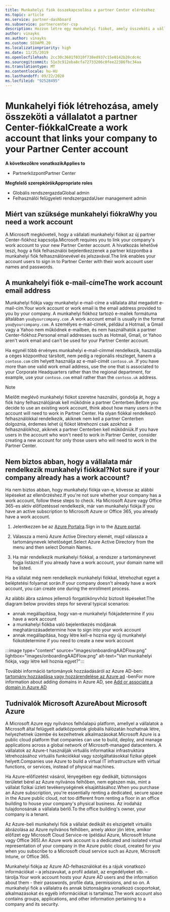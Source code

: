 ```yaml
---
title: Munkahelyi fiók összekapcsolása a partner Center eléréséhez
ms.topic: article
ms.service: partner-dashboard
ms.subservice: partnercenter-csp
description: Hozzon létre egy munkahelyi fiókot, amely összeköti a vállalatot a partner Center-fiókjával. Ez lehetővé teszi a vállalat alkalmazottai számára a partneri központ elérését.
author: vinayks
ms.author: vinayks
ms.custom: SEOAPR.20
ms.localizationpriority: high
ms.date: 11/25/2019
ms.openlocfilehash: 2cc30c3681f0310f738ed937c15e0142b20cdc4c
ms.sourcegitcommit: 51e3c912eba8cfa72733206c0fee22386fbc34aa
ms.translationtype: MT
ms.contentlocale: hu-HU
ms.lasthandoff: 09/22/2020
ms.locfileid: "92528495"
---
```

# <a name="create-a-work-account-that-links-your-company-to-your-partner-center-account"></a><span data-ttu-id="4c957-104">Munkahelyi fiók létrehozása, amely összeköti a vállalatot a partner Center-fiókkal</span><span class="sxs-lookup"><span data-stu-id="4c957-104">Create a work account that links your company to your Partner Center account</span></span>

<span data-ttu-id="4c957-105">**A következőkre vonatkozik**</span><span class="sxs-lookup"><span data-stu-id="4c957-105">**Applies to**</span></span>

- <span data-ttu-id="4c957-106">Partnerközpont</span><span class="sxs-lookup"><span data-stu-id="4c957-106">Partner Center</span></span>

<span data-ttu-id="4c957-107">**Megfelelő szerepkörök**</span><span class="sxs-lookup"><span data-stu-id="4c957-107">**Appropriate roles**</span></span>

- <span data-ttu-id="4c957-108">Globális rendszergazda</span><span class="sxs-lookup"><span data-stu-id="4c957-108">Global admin</span></span>
- <span data-ttu-id="4c957-109">Felhasználói felügyeleti rendszergazda</span><span class="sxs-lookup"><span data-stu-id="4c957-109">User management admin</span></span>

## <a name="why-you-need-a-work-account"></a><span data-ttu-id="4c957-110">Miért van szüksége munkahelyi fiókra</span><span class="sxs-lookup"><span data-stu-id="4c957-110">Why you need a work account</span></span>

<span data-ttu-id="4c957-111">A Microsoft megköveteli, hogy a vállalati munkahelyi fiókot az új partner Center-fiókhoz kapcsolja.</span><span class="sxs-lookup"><span data-stu-id="4c957-111">Microsoft requires you to link your company's work account to your new Partner Center account.</span></span> <span data-ttu-id="4c957-112">A hivatkozás lehetővé teszi, hogy a fiók felhasználói bejelentkezzenek a partner központba a munkahelyi fiók felhasználónevével és jelszavával.</span><span class="sxs-lookup"><span data-stu-id="4c957-112">The link enables your account users to sign in to Partner Center with their work account user names and passwords.</span></span>

## <a name="the-work-account-email-address"></a><span data-ttu-id="4c957-113">A munkahelyi fiók e-mail-címe</span><span class="sxs-lookup"><span data-stu-id="4c957-113">The work account email address</span></span>

<span data-ttu-id="4c957-114">Munkahelyi fiókja vagy munkahelyi e-mail-címe a vállalata által megadott e-mail-cím.</span><span class="sxs-lookup"><span data-stu-id="4c957-114">Your work account or work email is the email address provided to you by your company.</span></span> <span data-ttu-id="4c957-115">A munkahelyi fiókhoz tartozó e-mailek formátuma általában `you@yourcompany.com` .</span><span class="sxs-lookup"><span data-stu-id="4c957-115">A work account email is usually in the format `you@yourcompany.com`.</span></span> <span data-ttu-id="4c957-116">A személyes e-mail-címek, például a Hotmail, a Gmail vagy a Yahoo nem működnek e-mailben, és nem használhatók a partner Center-fiókhoz.</span><span class="sxs-lookup"><span data-stu-id="4c957-116">Personal email addresses such as Hotmail, Gmail, or Yahoo aren't work email and can't be used for your Partner Center account.</span></span>

<span data-ttu-id="4c957-117">Ha egynél több érvényes munkahelyi e-mail-címmel rendelkezik, használja a céges központhoz társított, nem pedig a regionális részleget, hanem a `contoso.com` cím helyett használja az e-mail-címét `contoso.uk` .</span><span class="sxs-lookup"><span data-stu-id="4c957-117">If you have more than one valid work email address, use the one that is associated to your Corporate Headquarters rather than the regional department, for example, use your `contoso.com` email rather than the `contoso.uk` address.</span></span>

> [!NOTE]  
> <span data-ttu-id="4c957-118">Mielőtt meglévő munkahelyi fiókot szeretne használni, gondolja át, hogy a fiók hány felhasználójának kell működnie a partner Centerben.</span><span class="sxs-lookup"><span data-stu-id="4c957-118">Before you decide to use an existing work account, think about how many users in the account will need to work in Partner Center.</span></span> <span data-ttu-id="4c957-119">Ha olyan fiókkal rendelkező felhasználókkal rendelkezik, akiknek nem kell a partner Centerben dolgoznia, érdemes lehet új fiókot létrehozni csak azokhoz a felhasználókhoz, akiknek a partner Centerben kell működniük.</span><span class="sxs-lookup"><span data-stu-id="4c957-119">If you have users in the account who won't need to work in Partner Center, consider creating a new account for only those users who will need to work in the Partner Center.</span></span>

## <a name="not-sure-if-your-company-already-has-a-work-account"></a><span data-ttu-id="4c957-120">Nem biztos abban, hogy a vállalata már rendelkezik munkahelyi fiókkal?</span><span class="sxs-lookup"><span data-stu-id="4c957-120">Not sure if your company already has a work account?</span></span>

<span data-ttu-id="4c957-121">Ha nem biztos abban, hogy munkahelyi fiókja van-e, kövesse az alábbi lépéseket az ellenőrzéshez.</span><span class="sxs-lookup"><span data-stu-id="4c957-121">If you're not sure whether your company has a work account, follow these steps to check.</span></span> <span data-ttu-id="4c957-122">Ha Microsoft Azure vagy Office 365-es aktív előfizetéssel rendelkezik, már van munkahelyi fiókja.</span><span class="sxs-lookup"><span data-stu-id="4c957-122">If you have an active subscription to Microsoft Azure or Office 365, you already have a work account.</span></span>

1. <span data-ttu-id="4c957-123">Jelentkezzen be az [Azure Portalra](https://portal.azure.com).</span><span class="sxs-lookup"><span data-stu-id="4c957-123">Sign in to the [Azure portal](https://portal.azure.com).</span></span>

2. <span data-ttu-id="4c957-124">Válassza a menü Azure Active Directory elemét, majd válassza a tartománynevek lehetőséget.</span><span class="sxs-lookup"><span data-stu-id="4c957-124">Select Azure Active Directory from the menu and then select Domain Names.</span></span>

3. <span data-ttu-id="4c957-125">Ha már rendelkezik munkahelyi fiókkal, a rendszer a tartománynevet fogja listázni.</span><span class="sxs-lookup"><span data-stu-id="4c957-125">If you already have a work account, your domain name will be listed.</span></span>

<span data-ttu-id="4c957-126">Ha a vállalat még nem rendelkezik munkahelyi fiókkal, létrehozhat egyet a beléptetési folyamat során.</span><span class="sxs-lookup"><span data-stu-id="4c957-126">If your company doesn't already have a work account, you can create one during the enrollment process.</span></span>

<span data-ttu-id="4c957-127">Az alábbi ábra számos jellemző forgatókönyvhöz biztosít lépéseket:</span><span class="sxs-lookup"><span data-stu-id="4c957-127">The diagram below provides steps for several typical scenarios:</span></span>

- <span data-ttu-id="4c957-128">annak megállapítása, hogy van-e munkahelyi fiókja</span><span class="sxs-lookup"><span data-stu-id="4c957-128">determine if you have a work account</span></span>
- <span data-ttu-id="4c957-129">a munkahelyi fiókba való bejelentkezés módjának meghatározása</span><span class="sxs-lookup"><span data-stu-id="4c957-129">determine how to sign into your work account</span></span>
- <span data-ttu-id="4c957-130">annak megállapítása, hogy létre kell-e hoznia egy új munkahelyi fiókot</span><span class="sxs-lookup"><span data-stu-id="4c957-130">determine if you need to create a new work account</span></span>

:::image type="content" source="images/onboardingAADFlow.png" lightbox="images/onboardingAADFlow.png" alt-text="Van munkahelyi fiókja, vagy létre kell hoznia egyet?":::

<span data-ttu-id="4c957-132">További információ tartományok hozzáadásáról az Azure AD-ben: [tartomány hozzáadása vagy hozzárendelése az Azure ad](/azure/active-directory/active-directory-add-domain) -ben</span><span class="sxs-lookup"><span data-stu-id="4c957-132">For more information about adding domains in Azure AD, see [Add or associate a domain in Azure AD](/azure/active-directory/active-directory-add-domain)</span></span>

## <a name="about-microsoft-azure"></a><span data-ttu-id="4c957-133">Tudnivalók Microsoft Azure</span><span class="sxs-lookup"><span data-stu-id="4c957-133">About Microsoft Azure</span></span>

<span data-ttu-id="4c957-134">A Microsoft Azure egy nyilvános felhőalapú platform, amellyel a vállalatok a Microsoft által felügyelt adatközpontok globális hálózatán hozhatnak létre, helyezhetnek üzembe és kezelhetnek alkalmazásokat.</span><span class="sxs-lookup"><span data-stu-id="4c957-134">Microsoft Azure is a public cloud platform that companies can use to build, deploy, and manage applications across a global network of Microsoft-managed datacenters.</span></span> <span data-ttu-id="4c957-135">A vállalatok az Azure-t használják virtuális informatikai infrastruktúra létrehozásához virtuális funkciókkal vagy szolgáltatásokkal fizikai gépek helyett.</span><span class="sxs-lookup"><span data-stu-id="4c957-135">Companies use Azure to build a virtual IT infrastructure with virtual functions, or services, instead of physical machines.</span></span>

<span data-ttu-id="4c957-136">Ha Azure-előfizetést vásárol, lényegében egy dedikált, biztonságos területet bérel az Azure nyilvános felhőben, nem egészen más, mint a vállalat fizikai üzleti tevékenységének elsajátításához.</span><span class="sxs-lookup"><span data-stu-id="4c957-136">When you purchase an Azure subscription, you're essentially renting a dedicated, secure space in the Azure public cloud, not too different from renting a floor in an office building to house your company's physical business.</span></span> <span data-ttu-id="4c957-137">Az irodaház tulajdonosának a vállalata bérlő.</span><span class="sxs-lookup"><span data-stu-id="4c957-137">To the office building's owner, your company is a tenant.</span></span>

<span data-ttu-id="4c957-138">Az Azure-beli munkahelyi fiók a vállalat dedikált és elszigetelt virtuális ábrázolása az Azure nyilvános felhőben, amely akkor jön létre, amikor előfizet egy Microsoft Cloud Service-re (például Azure, Microsoft Intune vagy Office 365).</span><span class="sxs-lookup"><span data-stu-id="4c957-138">An Azure work account is a dedicated and isolated virtual representation of your company in the Azure public cloud, created for you when you subscribe to a Microsoft cloud service such as Azure, Microsoft Intune, or Office 365.</span></span>

<span data-ttu-id="4c957-139">Munkahelyi fiókja az Azure AD-felhasználókat és a rájuk vonatkozó információkat – a jelszavukat, a profil adatait, az engedélyeket stb. – tárolja.</span><span class="sxs-lookup"><span data-stu-id="4c957-139">Your work account hosts your Azure AD users and the information about them - their passwords, profile data, permissions, and so on.</span></span> <span data-ttu-id="4c957-140">A munkahelyi fiók a vállalatra és annak biztonságára vonatkozó csoportokat, alkalmazásokat és egyéb információkat is tartalmaz.</span><span class="sxs-lookup"><span data-stu-id="4c957-140">The work account also contains groups, applications, and other information pertaining to a company and its security.</span></span>